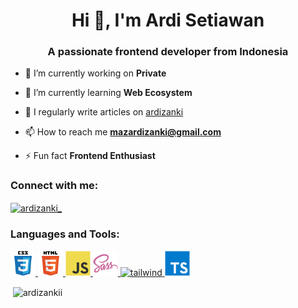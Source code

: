<h1 align="center">Hi 👋, I'm Ardi Setiawan</h1>
<h3 align="center">A passionate frontend developer from Indonesia</h3>

- 🔭 I’m currently working on **Private**

- 🌱 I’m currently learning **Web Ecosystem**

- 📝 I regularly write articles on [ardizanki](https://ardizanki.substack.com/)

- 📫 How to reach me **mazardizanki@gmail.com**

- ⚡ Fun fact **Frontend Enthusiast**

<h3 align="left">Connect with me:</h3>
<p align="left">
<a href="https://twitter.com/ardizanki_" target="blank"><img align="center" src="https://raw.githubusercontent.com/rahuldkjain/github-profile-readme-generator/master/src/images/icons/Social/twitter.svg" alt="ardizanki_" height="30" width="40" /></a>
</p>

<h3 align="left">Languages and Tools:</h3>
<p align="left"> <a href="https://www.w3schools.com/css/" target="_blank" rel="noreferrer"> <img src="https://raw.githubusercontent.com/devicons/devicon/master/icons/css3/css3-original-wordmark.svg" alt="css3" width="40" height="40"/> </a> <a href="https://www.w3.org/html/" target="_blank" rel="noreferrer"> <img src="https://raw.githubusercontent.com/devicons/devicon/master/icons/html5/html5-original-wordmark.svg" alt="html5" width="40" height="40"/> </a> <a href="https://developer.mozilla.org/en-US/docs/Web/JavaScript" target="_blank" rel="noreferrer"> <img src="https://raw.githubusercontent.com/devicons/devicon/master/icons/javascript/javascript-original.svg" alt="javascript" width="40" height="40"/> </a> <a href="https://sass-lang.com" target="_blank" rel="noreferrer"> <img src="https://raw.githubusercontent.com/devicons/devicon/master/icons/sass/sass-original.svg" alt="sass" width="40" height="40"/> </a> <a href="https://tailwindcss.com/" target="_blank" rel="noreferrer"> <img src="https://www.vectorlogo.zone/logos/tailwindcss/tailwindcss-icon.svg" alt="tailwind" width="40" height="40"/> </a> <a href="https://www.typescriptlang.org/" target="_blank" rel="noreferrer"> <img src="https://raw.githubusercontent.com/devicons/devicon/master/icons/typescript/typescript-original.svg" alt="typescript" width="40" height="40"/> </a> </p>

<p>&nbsp;<img align="center" src="https://github-readme-stats.vercel.app/api?username=ardizankii&show_icons=true&locale=en" alt="ardizankii" /></p>

<!---
ardizankii/ardizankii is a ✨ special ✨ repository because its `README.md` (this file) appears on your GitHub profile.
You can click the Preview link to take a look at your changes.
--->
